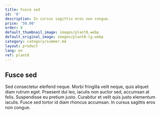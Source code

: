 ```yaml
---
title: Fusce sed
id: '8'
description: In cursus sagittis eros non congue.
price: '50.00'
order: 8
default_thumbnail_image: images/plant8.webp
default_original_image: images/plant8-lg.webp
category: category/summer.md
layout: product
lang: en
ref: plant8
---
```


## Fusce sed

Sed consectetur eleifend neque. Morbi fringilla velit neque, quis aliquet diam rutrum eget. Praesent dui leo, iaculis non auctor sed, accumsan at felis. Suspendisse eu pretium justo. Curabitur et velit quis justo elementum iaculis. Fusce sed tortor id diam rhoncus accumsan. In cursus sagittis eros non congue.